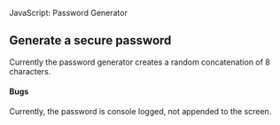 JavaScript: Password Generator
<h2>Generate a secure password</h2>
  Currently the password generator creates a random concatenation of 8 characters.
  
  <h4>Bugs</h4>
  Currently, the password is console logged, not appended to the screen.
